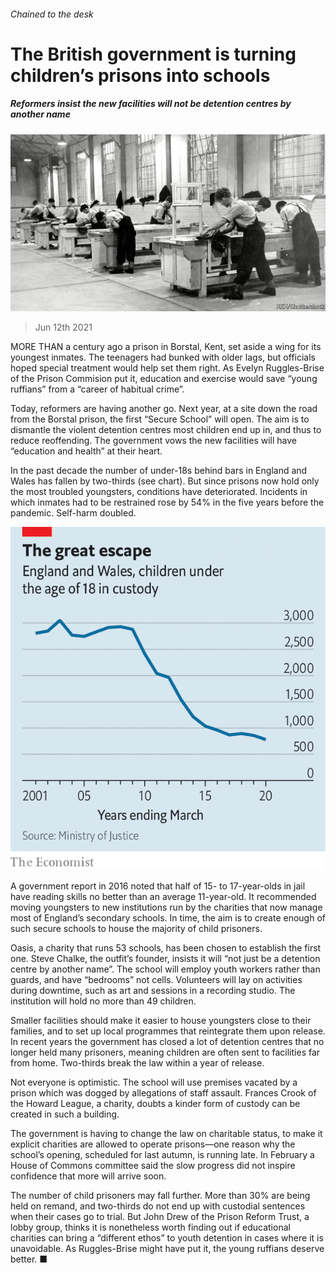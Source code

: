 ###### Chained to the desk

# The British government is turning children’s prisons into schools 

##### Reformers insist the new facilities will not be detention centres by another name 

![image](images/20210612_brp502.jpg) 

> Jun 12th 2021 

MORE THAN a century ago a prison in Borstal, Kent, set aside a wing for its youngest inmates. The teenagers had bunked with older lags, but officials hoped special treatment would help set them right. As Evelyn Ruggles-Brise of the Prison Commision put it, education and exercise would save “young ruffians” from a “career of habitual crime”.

Today, reformers are having another go. Next year, at a site down the road from the Borstal prison, the first “Secure School” will open. The aim is to dismantle the violent detention centres most children end up in, and thus to reduce reoffending. The government vows the new facilities will have “education and health” at their heart.


In the past decade the number of under-18s behind bars in England and Wales has fallen by two-thirds (see chart). But since prisons now hold only the most troubled youngsters, conditions have deteriorated. Incidents in which inmates had to be restrained rose by 54% in the five years before the pandemic. Self-harm doubled.

![image](images/20210612_BRC448.png) 


A government report in 2016 noted that half of 15- to 17-year-olds in jail have reading skills no better than an average 11-year-old. It recommended moving youngsters to new institutions run by the charities that now manage most of England’s secondary schools. In time, the aim is to create enough of such secure schools to house the majority of child prisoners.

Oasis, a charity that runs 53 schools, has been chosen to establish the first one. Steve Chalke, the outfit’s founder, insists it will “not just be a detention centre by another name”. The school will employ youth workers rather than guards, and have “bedrooms” not cells. Volunteers will lay on activities during downtime, such as art and sessions in a recording studio. The institution will hold no more than 49 children.

Smaller facilities should make it easier to house youngsters close to their families, and to set up local programmes that reintegrate them upon release. In recent years the government has closed a lot of detention centres that no longer held many prisoners, meaning children are often sent to facilities far from home. Two-thirds break the law within a year of release.

Not everyone is optimistic. The school will use premises vacated by a prison which was dogged by allegations of staff assault. Frances Crook of the Howard League, a charity, doubts a kinder form of custody can be created in such a building.

The government is having to change the law on charitable status, to make it explicit charities are allowed to operate prisons—one reason why the school’s opening, scheduled for last autumn, is running late. In February a House of Commons committee said the slow progress did not inspire confidence that more will arrive soon.

The number of child prisoners may fall further. More than 30% are being held on remand, and two-thirds do not end up with custodial sentences when their cases go to trial. But John Drew of the Prison Reform Trust, a lobby group, thinks it is nonetheless worth finding out if educational charities can bring a “different ethos” to youth detention in cases where it is unavoidable. As Ruggles-Brise might have put it, the young ruffians deserve better. ■

